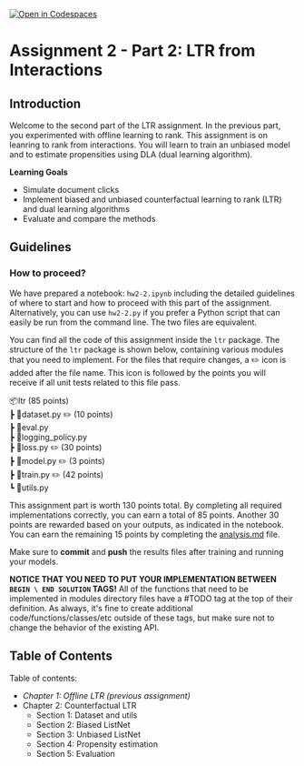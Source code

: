 [![Open in Codespaces](https://classroom.github.com/assets/launch-codespace-f4981d0f882b2a3f0472912d15f9806d57e124e0fc890972558857b51b24a6f9.svg)](https://classroom.github.com/open-in-codespaces?assignment_repo_id=10464145)
# Assignment 2 - Part 2: LTR from Interactions <a class="anchor" id="toptop"></a>

## Introduction
Welcome to the second part of the LTR assignment. In the previous part, you experimented with offline learning to rank. This assignment is on leanring to rank from interactions. You will learn to train an unbiased model and to estimate propensities using DLA (dual learning algorithm).

**Learning Goals**
- Simulate document clicks
- Implement biased and unbiased counterfactual learning to rank (LTR) and dual learning algorithms
- Evaluate and compare the methods

## Guidelines

### How to proceed?
We have prepared a notebook: `hw2-2.ipynb` including the detailed guidelines of where to start and how to proceed with this part of the assignment. Alternatively, you can use `hw2-2.py` if you prefer a Python script that can easily be run from the command line.
The two files are equivalent.

You can find all the code of this assignment inside the `ltr` package. The structure of the `ltr` package is shown below, containing various modules that you need to implement. For the files that require changes, a :pencil2: icon is added after the file name. This icon is followed by the points you will receive if all unit tests related to this file pass. 

📦ltr (85 points)\
 ┣ 📜dataset.py :pencil2: (10 points)\
 ┣ 📜eval.py\
 ┣ 📜logging_policy.py\
 ┣ 📜loss.py :pencil2: (30 points)\
 ┣ 📜model.py :pencil2: (3 points)\
 ┣ 📜train.py :pencil2: (42 points)\
 ┗ 📜utils.py

This assignment part is worth 130 points total. By completing all required implementations correctly, you can earn a total of 85 points. Another 30 points are rewarded based on your outputs, as indicated in the notebook. You can earn the remaining 15 points by completing the [analysis.md](analysis.md) file.

Make sure to __commit__ and __push__ the results files after training and running your models.

**NOTICE THAT YOU NEED TO PUT YOUR IMPLEMENTATION BETWEEN `BEGIN \ END SOLUTION` TAGS!** All of the functions that need to be implemented in modules directory files have a #TODO tag at the top of their definition. As always, it's fine to create additional code/functions/classes/etc outside of these tags, but make sure not to change the behavior of the existing API.


## Table of Contents

Table of contents:

 - _Chapter 1: Offline LTR (previous assignment)_
 - Chapter 2: Counterfactual LTR
    - Section 1: Dataset and utils
    - Section 2: Biased ListNet
    - Section 3: Unbiased ListNet
    - Section 4: Propensity estimation
    - Section 5: Evaluation
